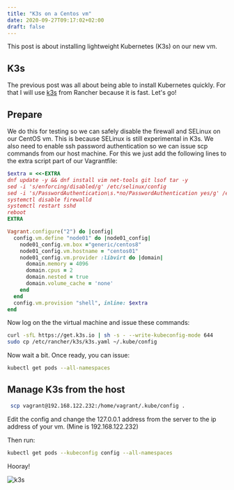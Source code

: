```yaml
---
title: "K3s on a Centos vm"
date: 2020-09-27T09:17:02+02:00
draft: false
---
```


This post is about installing lightweight Kubernetes (K3s) on our new vm.

## K3s

The previous post was all about being able to install Kubernetes quickly. For that I will use [k3s](https://k3s.io/) from Rancher because it is fast. 
Let's go!

## Prepare

We do this for testing so we can safely disable the firewall and SELinux on our CentOS vm.
This is because SELinux is still experimental in K3s.
We also need to enable ssh password authentication so we can issue scp commands from our host machine.
For this we just add the following lines to the extra script part of our Vagrantfile: 

```ruby
$extra = <<-EXTRA
dnf update -y && dnf install vim net-tools git lsof tar -y
sed -i 's/enforcing/disabled/g' /etc/selinux/config
sed -i 's/PasswordAuthentication\s.*no/PasswordAuthentication yes/g' /etc/ssh/sshd_config
systemctl disable firewalld
systemctl restart sshd
reboot
EXTRA

Vagrant.configure("2") do |config|
  config.vm.define "node01" do |node01_config|
    node01_config.vm.box ="generic/centos8"
    node01_config.vm.hostname = "centos01"
    node01_config.vm.provider :libvirt do |domain|
      domain.memory = 4096
      domain.cpus = 2
      domain.nested = true
      domain.volume_cache = 'none'
    end
  end
  config.vm.provision "shell", inline: $extra
end
```

Now log on the the virtual machine and issue these commands:

```sh
curl -sfL https://get.k3s.io | sh -s - --write-kubeconfig-mode 644
sudo cp /etc/rancher/k3s/k3s.yaml ~/.kube/config
```

Now wait a bit. Once ready, you can issue:

```sh
kubectl get pods --all-namespaces
```

## Manage K3s from the host

```sh
 scp vagrant@192.168.122.232:/home/vagrant/.kube/config .
```
 
Edit the config and change the 127.0.0.1 address from the server to the ip address of your vm. (Mine is 192.168.122.232)

Then run: 
 
```sh
kubectl get pods --kubeconfig config --all-namespaces
```

Hooray!

![k3s](/vagrant-k3s.png)